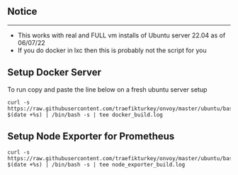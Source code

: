 ## Notice
- - -
 - This works with real and FULL vm installs of Ubuntu server 22.04 as of 06/07/22
 - If you do docker in lxc then this is probably not the script for you

## Setup Docker Server
To run copy and paste the line below on a fresh ubuntu server setup
```
curl -s https://raw.githubusercontent.com/traefikturkey/onvoy/master/ubuntu/bash/docker_server_setup.sh?$(date +%s) | /bin/bash -s | tee docker_build.log
```

## Setup Node Exporter for Prometheus
```
curl -s https://raw.githubusercontent.com/traefikturkey/onvoy/master/ubuntu/bash/node_exporter_setup.sh?$(date +%s) | /bin/bash -s | tee node_exporter_build.log
```
